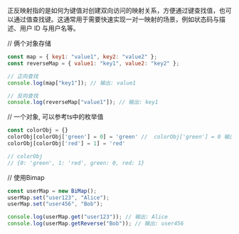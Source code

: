 正反映射指的是如何为键值对创建双向访问的映射关系，方便通过键查找值，也可以通过值查找键。这通常用于需要快速实现一对一映射的场景，例如状态码与描述、用户 ID 与用户名等。

// 俩个对象存储
```js
const map = { key1: "value1", key2: "value2" };
const reverseMap = { value1: "key1", value2: "key2" };

// 正向查找
console.log(map["key1"]); // 输出: value1

// 反向查找
console.log(reverseMap["value1"]); // 输出: key1
```

// 一个对象, 可以参考ts中的枚举值
```js
const colorObj = {}
colorObj[colorObj['green'] = 0] = 'green' //  colorObj['green'] = 0 输出 0
colorObj[colorObj['red'] = 1] = 'red'

// colorObj 
// {0: 'green', 1: 'red', green: 0, red: 1}
```

// 使用Bimap
```js
const userMap = new BiMap();
userMap.set("user123", "Alice");
userMap.set("user456", "Bob");

console.log(userMap.get("user123")); // 输出: Alice
console.log(userMap.getReverse("Bob")); // 输出: user456
```